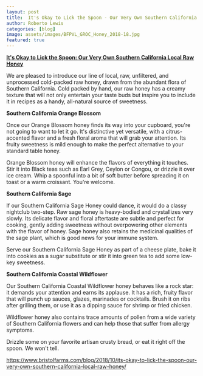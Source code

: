 ```yaml
---
layout: post
title:  It's Okay to Lick the Spoon - Our Very Own Southern California Local Raw Honey
author: Roberto Lewis
categories: [blog]
image: assets/images/BFPVL_GROC_Honey_2018-18.jpg
featured: true
---
```


**[It's Okay to Lick the Spoon: Our Very Own Southern California Local Raw Honey][id]**

We are pleased to introduce our line of local, raw, unfiltered, and unprocessed cold-packed raw honey, drawn from the abundant flora of Southern California.  Cold packed by hand, our raw honey has a creamy texture that will not only entertain your taste buds but inspire you to include it in recipes as a handy, all-natural source of sweetness.

**Southern California Orange Blossom**

Once our Orange Blossom honey finds its way into your cupboard, you're not going to want to let it go. It's distinctive yet versatile, with a citrus-accented flavor and a fresh floral aroma that will grab your attention. Its fruity sweetness is mild enough to make the perfect alternative to your standard table honey.

Orange Blossom honey will enhance the flavors of everything it touches.  Stir it into Black teas such as Earl Grey, Ceylon or Congou, or drizzle it over ice cream. Whip a spoonful into a bit of soft butter before spreading it on toast or a warm croissant. You're welcome.

**Southern California Sage**

If our Southern California Sage Honey could dance, it would do a classy nightclub two-step. Raw sage honey is heavy-bodied and crystallizes very slowly. Its delicate flavor and floral aftertaste are subtle and perfect for cooking, gently adding sweetness without overpowering other elements with the flavor of honey. Sage honey also retains the medicinal qualities of the sage plant, which is good news for your immune system.

Serve our Southern California Sage Honey as part of a cheese plate, bake it into cookies as a sugar substitute or stir it into green tea to add some low-key sweetness.

**Southern California Coastal Wildflower**

Our Southern California Coastal Wildflower honey behaves like a rock star: it demands your attention and earns its applause. It has a rich, fruity flavor that will punch up sauces, glazes, marinades or cocktails. Brush it on ribs after grilling them, or use it as a dipping sauce for shrimp or fried chicken.

Wildflower honey also contains trace amounts of pollen from a wide variety of Southern California flowers and can help those that suffer from allergy symptoms.

Drizzle some on your favorite artisan crusty bread, or eat it right off the spoon. We won't tell.

https://www.bristolfarms.com/blog/2018/10/its-okay-to-lick-the-spoon-our-very-own-southern-california-local-raw-honey/

[id]: https://www.bristolfarms.com/blog/2018/10/its-okay-to-lick-the-spoon-our-very-own-southern-california-local-raw-honey/
